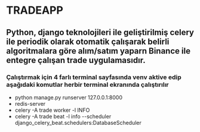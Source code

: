 # TRADEAPP

## Python, django teknolojileri ile geliştirilmiş celery ile periodik olarak otomatik çalışarak belirli algoritmalara göre alım/satım yaparn Binance ile entegre çalışan trade uygulamasıdır.


### Çalıştırmak için 4 farlı terminal sayfasında venv aktive edip aşağıdaki komutlar herbir terminal ekranında çalıştırılır

- python manage.py runserver 127.0.0.1:8000
- redis-server
- celery -A trade worker -l INFO
- celery -A trade beat -l info --scheduler django_celery_beat.schedulers:DatabaseScheduler
